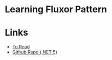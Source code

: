 #  Learning Fluxor Pattern


# Links

- [To Read](https://dev.to/mr_eking/advanced-blazor-state-management-using-fluxor-part-1-696)
- [Github Repo (.NET 5)](https://github.com/eric-king/BlazorWithFluxor/tree/main)